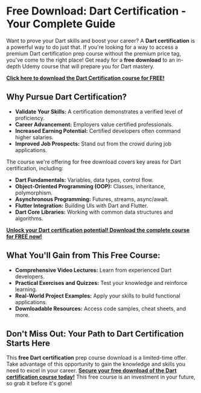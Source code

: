 # Free Download: Dart Certification - Your Complete Guide

Want to prove your Dart skills and boost your career? A **Dart certification** is a powerful way to do just that. If you're looking for a way to access a premium Dart certification prep course without the premium price tag, you've come to the right place! Get ready for a **free download** to an in-depth Udemy course that will prepare you for Dart mastery.

[**Click here to download the Dart Certification course for FREE!**](https://udemywork.com/dart-certification)

## Why Pursue Dart Certification?

*   **Validate Your Skills:** A certification demonstrates a verified level of proficiency.
*   **Career Advancement:** Employers value certified professionals.
*   **Increased Earning Potential:** Certified developers often command higher salaries.
*   **Improved Job Prospects:** Stand out from the crowd during job applications.

The course we're offering for free download covers key areas for Dart certification, including:

*   **Dart Fundamentals:** Variables, data types, control flow.
*   **Object-Oriented Programming (OOP):** Classes, inheritance, polymorphism.
*   **Asynchronous Programming:** Futures, streams, async/await.
*   **Flutter Integration:** Building UIs with Dart and Flutter.
*   **Dart Core Libraries:** Working with common data structures and algorithms.

[**Unlock your Dart certification potential! Download the complete course for FREE now!**](https://udemywork.com/dart-certification)

## What You'll Gain from This Free Course:

*   **Comprehensive Video Lectures:** Learn from experienced Dart developers.
*   **Practical Exercises and Quizzes:** Test your knowledge and reinforce learning.
*   **Real-World Project Examples:** Apply your skills to build functional applications.
*   **Downloadable Resources:** Access code samples, cheat sheets, and more.

## Don't Miss Out: Your Path to Dart Certification Starts Here

This **free Dart certification** prep course download is a limited-time offer. Take advantage of this opportunity to gain the knowledge and skills you need to excel in your career. **[Secure your free download of the Dart certification course today!](https://udemywork.com/dart-certification)** This free course is an investment in your future, so grab it before it's gone!
